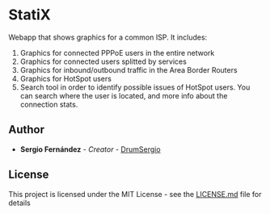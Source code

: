 # StatiX

Webapp that shows graphics for a common ISP. It includes:

1) Graphics for connected PPPoE users in the entire network
2) Graphics for connected users splitted by services
3) Graphics for inbound/outbound traffic in the Area Border Routers
4) Graphics for HotSpot users
5) Search tool in order to identify possible issues of HotSpot users. You can search where the user is located, and more info about the connection stats.

## Author

* **Sergio Fernández** - *Creator* - [DrumSergio](https://github.com/DrumSergio)

## License

This project is licensed under the MIT License - see the [LICENSE.md](LICENSE.md) file for details

